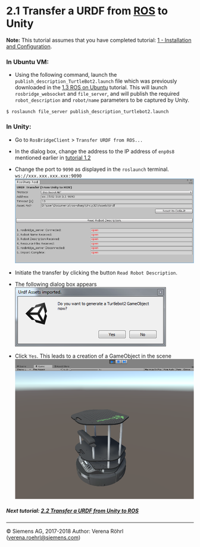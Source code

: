 # 2.1 Transfer a URDF from [ROS](http://www.ros.org/) to Unity
**Note:** This tutorial assumes that you have completed tutorial:
[1 - Installation and Configuration](User_Inst_InstallationAndConfiguration).

### In Ubuntu VM:
* Using the following command, launch the `publish_description_TurtleBot2.launch` file which was previously downloaded in the [1.3 ROS on Ubuntu](User_Inst_ROSOnUbuntu) tutorial. This will launch `rosbridge_websocket` and `file_server`, and will publish the required `robot_description` and `robot/name` parameters to be captured by Unity.
```
$ roslaunch file_server publish_description_turtlebot2.launch
```
### In Unity:
* Go to `RosBridgeClient` > `Transfer URDF from ROS...`
* In the dialog box, change the address to the IP address of `enp0s8` mentioned earlier in [tutorial 1.2](User_Inst_UbuntuOnOracleVM)
* Change the port to `9090` as displayed in the `roslaunch` terminal. `ws://xxx.xxx.xxx.xxx:9090`<br />
![TransferFromRosWindow](img/User_App_ROS_TransferURDFFromROS_EditorWindow.PNG)<br />
* Initiate the transfer by clicking the button `Read Robot Description`.

* The following dialog box appears<br />
![URDF Assets imported](img/User_App_ROS_TransferURDFFromROS_DialogBox.PNG)<br />
* Click `Yes`. This leads to a creation of a GameObject in the scene<br />
![Robot in Unity](img/User_App_ROS_TransferURDFFromROS_TurtleBot2.PNG)<br />


##### Next tutorial: [2.2 Transfer a URDF from Unity to ROS](User_App_ROS_TransferURDFToROS)

----
© Siemens AG, 2017-2018
Author: Verena Röhrl
(verena.roehrl@siemens.com)
